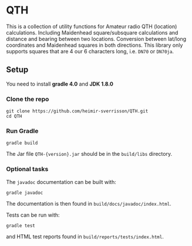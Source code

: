 # QTH
This is a collection of utility functions for Amateur radio QTH (location) calculations.
Including Maidenhead square/subsquare calculations and distance and bearing between
two locations.
Conversion between lat/long coordinates and Maidenhead squares in both directions.
This library only supports squares that are 4 our 6 characters long, i.e. `DN70` or `DN70ja`.

## Setup
You need to install **gradle 4.0** and **JDK 1.8.0**

### Clone the repo
```
git clone https://github.com/heimir-sverrisson/QTH.git
cd QTH
```
### Run Gradle
```
gradle build
```
The Jar file `QTH-{version}.jar` should be in the `build/libs` directory.

### Optional tasks
The `javadoc` documentation can be built with:
```
gradle javadoc
``` 
The documentation is then found in `build/docs/javadoc/index.html`.

Tests can be run with: 
```
gradle test
``` 
and HTML test reports found in `build/reports/tests/index.html`.
